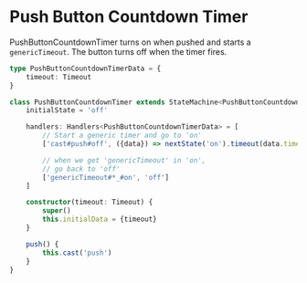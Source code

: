# Push Button Countdown Timer

PushButtonCountdownTimer turns on when pushed and starts a `genericTimeout`. The button turns off when the timer fires.

```ts
type PushButtonCountdownTimerData = {
    timeout: Timeout
}

class PushButtonCountdownTimer extends StateMachine<PushButtonCountdownTimerData> {
    initialState = 'off'

    handlers: Handlers<PushButtonCountdownTimerData> = [
        // Start a generic timer and go to 'on'
        ['cast#push#off', ({data}) => nextState('on').timeout(data.timeout)],

        // when we get 'genericTimeout' in 'on',
        // go back to 'off'
        ['genericTimeout#*_#on', 'off']
    ]

    constructor(timeout: Timeout) {
        super()
        this.initialData = {timeout}
    }

    push() {
        this.cast('push')
    }
}
```